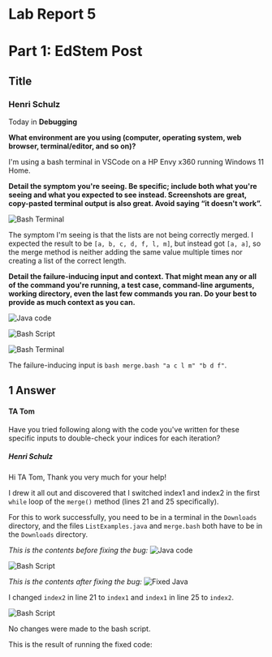 # Lab Report 5 #

# Part 1: EdStem Post #

## Title ##

### Henri Schulz ###
Today in **Debugging**

**What environment are you using (computer, operating system, web browser, terminal/editor, and so on)?**

I'm using a bash terminal in VSCode on a HP Envy x360 running Windows 11 Home.

**Detail the symptom you're seeing. Be specific; include both what you're seeing and what you expected to see instead. Screenshots are great, copy-pasted terminal output is also great. Avoid saying “it doesn't work”.**

![Bash Terminal](https://github.com/Irnehs/cse15l-lab-report/assets/24259613/7fd55836-cbae-435b-9870-1c1b5c017a7c)

The symptom I'm seeing is that the lists are not being correctly merged. I expected the result to be `[a, b, c, d, f, l, m]`, but instead got `[a, a]`, so the merge method is neither adding the same value multiple times nor creating a list of the correct length.

**Detail the failure-inducing input and context. That might mean any or all of the command you're running, a test case, command-line arguments, working directory, even the last few commands you ran. Do your best to provide as much context as you can.**

![Java code](https://github.com/Irnehs/cse15l-lab-report/assets/24259613/c3ae33c1-f97a-40c2-80d2-8586560fcf03)


![Bash Script](https://github.com/Irnehs/cse15l-lab-report/assets/24259613/b962205c-9e84-4531-b427-2ade299976c0)


![Bash Terminal](https://github.com/Irnehs/cse15l-lab-report/assets/24259613/7fd55836-cbae-435b-9870-1c1b5c017a7c)


The failure-inducing input is `bash merge.bash "a c l m" "b d f"`.

## 1 Answer ##
#### TA Tom ###

Have you tried following along with the code you've written for these specific inputs to double-check your indices for each iteration?

##### Henri Schulz ####
Hi TA Tom,
Thank you very much for your help!

I drew it all out and discovered that I switched index1 and index2 in the first `while` loop of the `merge()` method (lines 21 and 25 specifically).

For this to work successfully, you need to be in a terminal in the `Downloads` directory, and the files `ListExamples.java` and `merge.bash` both have to be in the `Downloads` directory.

*This is the contents before fixing the bug:*
![Java code](https://github.com/Irnehs/cse15l-lab-report/assets/24259613/c3ae33c1-f97a-40c2-80d2-8586560fcf03)

![Bash Script](https://github.com/Irnehs/cse15l-lab-report/assets/24259613/b962205c-9e84-4531-b427-2ade299976c0)

*This is the contents after fixing the bug:*
![Fixed Java](https://github.com/Irnehs/cse15l-lab-report/assets/24259613/ef6e036d-5607-401d-ab32-59ae2715145e)

I changed `index2` in line 21 to `index1` and `index1` in line 25 to `index2`.

![Bash Script](https://github.com/Irnehs/cse15l-lab-report/assets/24259613/b962205c-9e84-4531-b427-2ade299976c0)

No changes were made to the bash script.

This is the result of running the fixed code:





